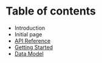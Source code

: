 # Table of contents

* Introduction
* Initial page
* [API Reference](api-reference.md)
* [Getting Started](getting-started.md)
* [Data Model](data-model.md)

